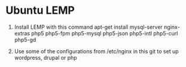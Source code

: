 # Ubuntu LEMP

1. Install LEMP with this command
apt-get install mysql-server nginx-extras php5 php5-fpm php5-mysql php5-json php5-intl php5-curl php5-gd

2. Use some of the configurations from /etc/nginx in this git to set up wordpress, drupal or php

